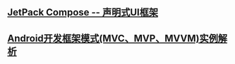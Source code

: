 ## [JetPack Compose -- 声明式UI框架](https://juejin.cn/post/6934861245174513671)

## [Android开发框架模式(MVC、MVP、MVVM)实例解析](https://zhongyao.blog.csdn.net/article/details/82493518)